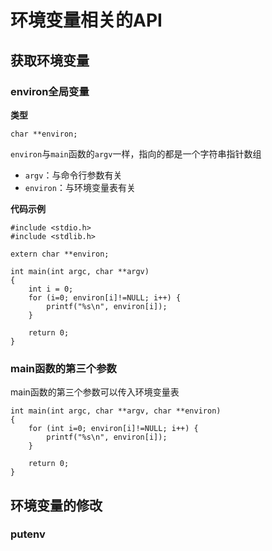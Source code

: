 # 环境变量相关的API

## 获取环境变量

### environ全局变量

**类型**

```
char **environ;
```

`environ`与`main`函数的`argv`一样，指向的都是一个字符串指针数组

- `argv`：与命令行参数有关
- `environ`：与环境变量表有关

**代码示例**

```
#include <stdio.h>
#include <stdlib.h>

extern char **environ;

int main(int argc, char **argv)
{
    int i = 0;
    for (i=0; environ[i]!=NULL; i++) {
        printf("%s\n", environ[i]);
    }

    return 0;
}
```

### main函数的第三个参数

main函数的第三个参数可以传入环境变量表

```
int main(int argc, char **argv, char **environ)
{
    for (int i=0; environ[i]!=NULL; i++) {
        printf("%s\n", environ[i]);
    }

    return 0;
}
```

## 环境变量的修改

### putenv
